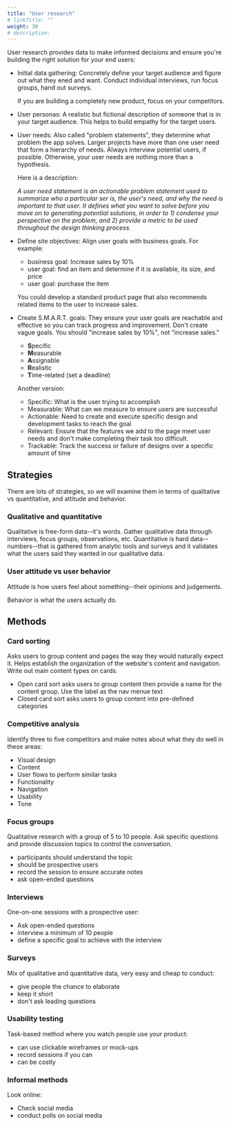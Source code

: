 ```yaml
---
title: "User research"
# linkTitle: ""
weight: 30
# description:
---
```



User research provides data to make informed decisions and ensure you're building the right solution for your end users:
- Initial data gathering: Concretely define your target audience and figure out what they ened and want. Conduct individual interviews, run focus groups, hand out surveys.
  
  If you are building a completely new product, focus on your competitors.
- User personas: A realistic but fictional description of someone that is in your target audience. This helps to build empathy for the target users.
- User needs: Also called "problem statements", they determine what problem the app solves. Larger projects have more than one user need that form a hierarchy of needs. Always interview potential users, if possible. Otherwise, your user needs are nothing more than a hypothesis.
  
  Here is a description:

  _A user need statement is an actionable problem statement used to summarize who a particular ser is, the user's need, and why the need is important to that user. It defines what you want to solve before you move on to generating potential solutions, in order to 1) condense your perspective on the problem, and 2) provide a metric to be used throughout the design thinking process._

- Define site objectives: Align user goals with business goals. For example:
  - business goal: Increase sales by 10%
  - user goal: find an item and determine if it is available, its size, and price
  - user goal: purchase the item
  
  You could develop a standard product page that also recommends related items to the user to increase sales.
- Create S.M.A.R.T. goals: They ensure your user goals are reachable and effective so you can track progress and improvement. Don't create vague goals. You should "increase sales by 10%", not "increase sales."
  - **S**pecific
  - **M**easurable
  - **A**ssignable
  - **R**ealistic
  - **T**ime-related (set a deadline)
  
  Another version:
  - Specific: What is the user trying to accomplish
  - Measurable: What can we measure to ensure users are successful
  - Actionable: Need to create and execute specific design and development tasks to reach the goal
  - Relevant: Ensure that the features we add to the page meet user needs and don't make completing their task too difficult.
  - Trackable: Track the success or failure of designs over a specific amount of time
  

## Strategies

There are lots of strategies, so we will examine them in terms of qualitative vs quantitative, and attitude and behavior.

### Qualitative and quantitative

Qualitative is free-form data--it's words. Gather qualitative data through interviews, focus groups, observations, etc. Quantitative is hard data--numbers--that is gathered from analytic tools and surveys and it validates what the users said they wanted in our qualitative data.

### User attitude vs user behavior

Attitude is how users feel about something--their opinions and judgements.

Behavior is what the users actually do.

## Methods

### Card sorting

Asks users to group content and pages the way they would naturally expect it. Helps establish the organization of the website's content and navigation. Write out main content types on cards.

- Open card sort asks users to group content then provide a name for the content group. Use the label as the nav menue text
- Closed card sort asks users to group content into pre-defined categories

### Competitive analysis

Identify three to five competitors and make notes about what they do well in these areas:
- Visual design
- Content
- User flows to perform similar tasks
- Functionality
- Navigation
- Usability
- Tone

### Focus groups

Qualitative research with a group of 5 to 10 people. Ask specific questions and provide discussion topics to control the conversation.
- participants should understand the topic
- should be prospective users
- record the session to ensure accurate notes
- ask open-ended questions

### Interviews

One-on-one sessions with a prospective user:
- Ask open-ended questions
- interview a minimum of 10 people
- define a specific goal to achieve with the interview

### Surveys

Mix of qualitative and quantitative data, very easy and cheap to conduct:
- give people the chance to elaborate
- keep it short
- don't ask leading questions

### Usability testing

Task-based method where you watch people use your product:
- can use clickable wireframes or mock-ups
- record sessions if you can
- can be costly

### Informal methods

Look online:
- Check social media
- conduct polls on social media
